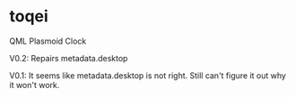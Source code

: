 toqei
=====

QML Plasmoid Clock

V0.2:
  Repairs metadata.desktop

V0.1:
  It seems like metadata.desktop is not right. Still can't figure it out why it won't work.
